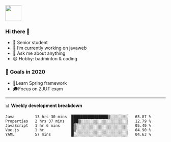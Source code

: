 <img src="https://github.com/egoist/egoist/raw/master/balloon.gif" width="50">

### Hi there 🐏

- 🌱 Senior student
- 🔭 I’m currently working on javaweb
- 💬 Ask me about anything
- 😄 Hobby: badminton & coding

### 🚀 Goals in 2020
+ 🍃Learn Spring framework
+ 🎓Focus on ZJUT exam
-------

📊 **Weekly development breakdown**
<!--START_SECTION:waka-->
```text
Java         13 hrs 30 mins  ████████████████▒░░░░░░░░   65.87 % 
Properties   2 hrs 37 mins   ███▒░░░░░░░░░░░░░░░░░░░░░   12.79 % 
JavaScript   1 hr 6 mins     █▒░░░░░░░░░░░░░░░░░░░░░░░   05.40 % 
Vue.js       1 hr            █▒░░░░░░░░░░░░░░░░░░░░░░░   04.90 % 
YAML         57 mins         █░░░░░░░░░░░░░░░░░░░░░░░░   04.63 % 
```
<!--END_SECTION:waka-->
